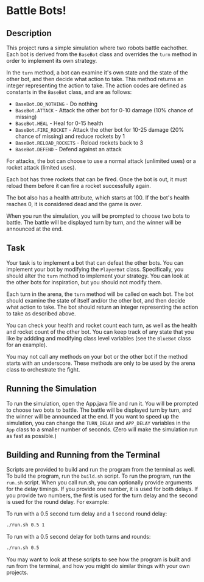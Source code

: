 # Battle Bots!

## Description

This project runs a simple simulation where two robots battle eachother.
Each bot is derived from the `BaseBot` class and overrides the `turn` method
in order to implement its own strategy.

In the `turn` method, a bot can examine it's own state and the state of
the other bot, and then decide what action to take.  This method returns
an integer representing the action to take.  The action codes are defined
as constants in the `BaseBot` class, and are as follows:

- `BaseBot.DO_NOTHING` - Do nothing
- `BaseBot.ATTACK` - Attack the other bot for 0-10 damage (10% chance of missing)
- `BaseBot.HEAL` - Heal for 0-15 health
- `BaseBot.FIRE_ROCKET` - Attack the other bot for 10-25 damage (20% chance of missing) and reduce rockets by 1
- `BaseBot.RELOAD_ROCKETS` -  Reload rockets back to 3
- `BaseBot.DEFEND` - Defend against an attack

For attacks, the bot can choose to use a normal attack (unlimited uses) or a rocket attack (limited uses).

Each bot has three rockets that can be fired.  Once the bot is out, it must reload
them before it can fire a rocket successfully again.

The bot also has a health attribute, which starts at 100.  If the bot's health reaches 0,
it is considered dead and the game is over.

When you run the simulation, you will be prompted to choose two bots to battle.  The battle will be displayed
turn by turn, and the winner will be announced at the end.

## Task

Your task is to implement a bot that can defeat the other bots.  You can implement your bot by modifying the `PlayerBot`
class.  Specifically, you should alter the `turn` method to implement your strategy.  You can look at the other bots
for inspiration, but you should not modify them.

Each turn in the arena, the `turn` method will be called on each bot.  The bot should examine the state of itself and/or
the other bot, and then decide what action to take.  The bot should return an integer representing the action to take as
described above.

You can check your health and rocket count each turn, as well as the health and rocket count of the other bot.  You can
keep track of any state that you like by addding and modifying class level variables (see the `BlueBot` class for an 
example).

You may not call any methods on your bot or the other bot if the method starts with an underscore.  These methods are
only to be used by the arena class to orchestrate the fight.

## Running the Simulation

To run the simulation, open the App.java file and run it.  You will be prompted to choose two bots to battle.  The battle
will be displayed turn by turn, and the winner will be announced at the end.  If you want to speed up the simulation, you
can change the `TURN_DELAY` and `APP_DELAY` variables in the `App` class to a smaller number of seconds.  (Zero will make
the simulation run as fast as possible.)

## Building and Running from the Terminal

Scripts are provided to build and run the program from the terminal as well.  To build the program, run the `build.sh` 
script.  To run the program, run the `run.sh` script.  When you call run.sh, you can optionally provide arguments for
the delay timings.  If you provide one number, it is used for both delays.  If you provide two numbers, the first is used
for the turn delay and the second is used for the round delay.  For example:

To run with a 0.5 second turn delay and a 1 second round delay:

```bash
./run.sh 0.5 1
```
To run with a 0.5 second delay for both turns and rounds:

```bash
./run.sh 0.5
```

You may want to look at these scripts to see how the program is built and run from the terminal, and how you might do
similar things with your own projects.
